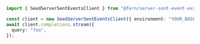 ```typescript
import { SeedServerSentEventsClient } from "@fern/server-sent-event-examples";

const client = new SeedServerSentEventsClient({ environment: "YOUR_BASE_URL" });
await client.completions.stream({
  query: "foo",
});
 
```                        


